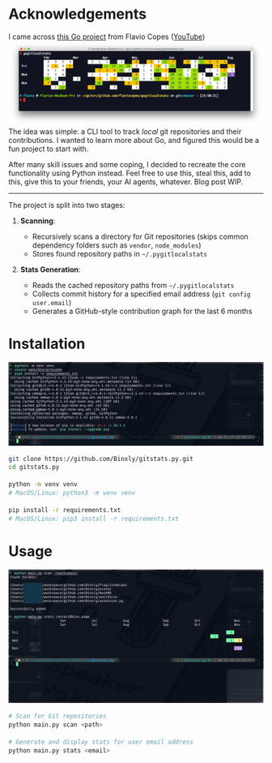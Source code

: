 # Acknowledgements

I came across [this Go project](https://flaviocopes.com/go-git-contributions/) from Flavio Copes ([YouTube](https://www.youtube.com/@bootcampdev))
[![Original Git Stats Visualization by Flavio Copes](extras/img_original.png "Git Contribution Graph Tool")](https://flaviocopes.com/go-git-contributions/)
The idea was simple: a CLI tool to track *local* git repositories and their contributions.
I wanted to learn more about Go, and figured this would be a fun project to start with.

After many skill issues and some coping, I decided to recreate the core functionality using Python instead. Feel free to use this, steal this, add to this, give this to your friends, your AI agents, whatever. Blog post WIP.

---
The project is split into two stages:

1. **Scanning**: 
   - Recursively scans a directory for Git repositories (skips common dependency folders such as `vendor`, `node_modules`)
   - Stores found repository paths in `~/.pygitlocalstats`

2. **Stats Generation**:
   - Reads the cached repository paths from `~/.pygitlocalstats`
   - Collects commit history for a specified email address (`git config user.email`)
   - Generates a GitHub-style contribution graph for the last 6 months

# Installation 
![img_installation.png](extras/img_installation.png)
```bash
git clone https://github.com/Binxly/gitstats.py.git
cd gitstats.py

python -m venv venv
# MacOS/Linux: python3 -m venv venv

pip install -r requirements.txt
# MacOS/Linux: pip3 install -r requirements.txt
```

# Usage
![img_usage.png](extras/img_usage.png)
```bash
# Scan for Git repositories
python main.py scan <path>

# Generate and display stats for user email address
python main.py stats <email>
```
